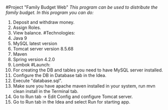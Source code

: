 #Project "Family Budget Web"
_This program can be used to distribute the family budget._
_In this program you can do:_
1. Deposit and withdraw money.
2. Assign Roles.
3. View balance.
#Technologies: 
1. Java 9
2. MySQL latest version
3. Tomcat server version 8.5.68
4. Maven
5. Spring version 4.2.0
6. Lombok
#Launch:
1. For creating the DB and tables you need to have MySQL server installed.
2. Configure the DB in  Database tab in the Idea.
2. Execute "database.sql".
3. Make sure you have apache maven installed in your system, run mvn clean install in the Terminal tab.
4. Go to Run tab -> Edit Config and configure Tomcat server.
5. Go to Run tab in the Idea and select Run for starting app.
